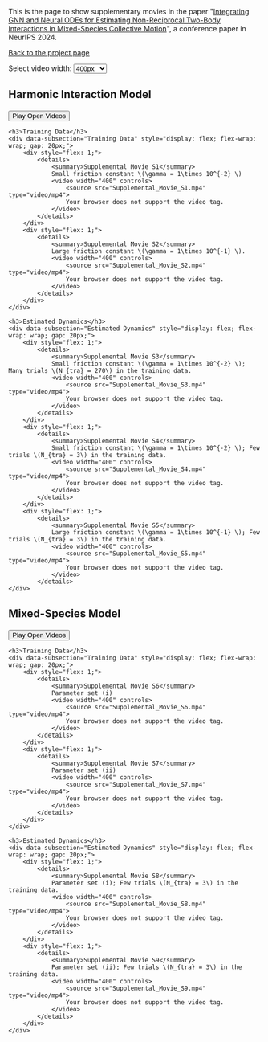 This is the page to show supplementary movies in the paper "[Integrating GNN and Neural ODEs for Estimating Non-Reciprocal Two-Body Interactions in Mixed-Species Collective Motion](https://openreview.net/forum?id=qwl3EiDi9r)", a conference paper in NeurIPS 2024.

[Back to the project page](https://github.com/MasahitoUWAMICHI/collectiveMotionNN)


<script>
function setVideoWidth(width) {
    const videos = document.querySelectorAll('video');
    videos.forEach(video => {
        video.width = width;
    });
}
</script>

<div>
    <label for="video-width">Select video width: </label>
    <select id="video-width" onchange="setVideoWidth(this.value)">
        <option value="200">200px</option>
        <option value="400" selected>400px</option>
        <option value="600">600px</option>
        <option value="800">800px</option>
        <option value="1000">1000px</option>
    </select>
</div>

<script type="text/javascript" async
src="https://cdnjs.cloudflare.com/ajax/libs/mathjax/2.7.7/MathJax.js?config=TeX-MML-AM_CHTML">
</script>


<script>
function playAllVideos(sectionId) {
    console.log('playAllVideos called with sectionId:', sectionId); // Debugging line

    // Select the target section by ID
    const section = document.getElementById(sectionId);
    if (!section) {
        console.error('Section not found:', sectionId);
        return;
    }
    
    // Select the Training Data and Estimated Dynamics subsections within the section
    const subsections = Array.from(section.querySelectorAll('[data-subsection]')).filter(subsection => 
        subsection.dataset.subsection === "Training Data" || subsection.dataset.subsection === "Estimated Dynamics"
    );
    
    // Iterate through each subsection
    subsections.forEach(subsection => {
        // Find all open <details> elements within the subsection
        const openDetails = subsection.querySelectorAll('details[open]');
        
        // Iterate through each open <details> element
        openDetails.forEach(details => {
            // Find all <video> elements within the open <details> element
            const videos = details.querySelectorAll('video');
            
            // Play each video
            videos.forEach(video => {
                video.play();
            });
        });
    });
}
</script>

<h2>Harmonic Interaction Model</h2>
<div id="harmonic-interaction-model" style="margin-top: 20px;">
    <button onclick="playAllVideos('harmonic-interaction-model')">Play Open Videos</button>
    
    <h3>Training Data</h3>
    <div data-subsection="Training Data" style="display: flex; flex-wrap: wrap; gap: 20px;">
        <div style="flex: 1;">
            <details>
                <summary>Supplemental Movie S1</summary>
                Small friction constant \(\gamma = 1\times 10^{-2} \)
                <video width="400" controls>
                    <source src="Supplemental_Movie_S1.mp4" type="video/mp4">
                    Your browser does not support the video tag.
                </video>
            </details>
        </div>
        <div style="flex: 1;">
            <details>
                <summary>Supplemental Movie S2</summary>
                Large friction constant \(\gamma = 1\times 10^{-1} \).
                <video width="400" controls>
                    <source src="Supplemental_Movie_S2.mp4" type="video/mp4">
                    Your browser does not support the video tag.
                </video>
            </details>
        </div>
    </div>
    
    <h3>Estimated Dynamics</h3>
    <div data-subsection="Estimated Dynamics" style="display: flex; flex-wrap: wrap; gap: 20px;">
        <div style="flex: 1;">
            <details>
                <summary>Supplemental Movie S3</summary>
                Small friction constant \(\gamma = 1\times 10^{-2} \); Many trials \(N_{tra} = 270\) in the training data.
                <video width="400" controls>
                    <source src="Supplemental_Movie_S3.mp4" type="video/mp4">
                    Your browser does not support the video tag.
                </video>
            </details>
        </div>
        <div style="flex: 1;">
            <details>
                <summary>Supplemental Movie S4</summary>
                Small friction constant \(\gamma = 1\times 10^{-2} \); Few trials \(N_{tra} = 3\) in the training data.
                <video width="400" controls>
                    <source src="Supplemental_Movie_S4.mp4" type="video/mp4">
                    Your browser does not support the video tag.
                </video>
            </details>
        </div>
        <div style="flex: 1;">
            <details>
                <summary>Supplemental Movie S5</summary>
                Large friction constant \(\gamma = 1\times 10^{-1} \); Few trials \(N_{tra} = 3\) in the training data.
                <video width="400" controls>
                    <source src="Supplemental_Movie_S5.mp4" type="video/mp4">
                    Your browser does not support the video tag.
                </video>
            </details>
    </div>
</div>


<h2>Mixed-Species Model</h2>
<div id="mixed-species-model" style="margin-top: 20px;">
    <button onclick="playAllVideos('mixed-species-model')">Play Open Videos</button>
    
    <h3>Training Data</h3>
    <div data-subsection="Training Data" style="display: flex; flex-wrap: wrap; gap: 20px;">
        <div style="flex: 1;">
            <details>
                <summary>Supplemental Movie S6</summary>
                Parameter set (i)
                <video width="400" controls>
                    <source src="Supplemental_Movie_S6.mp4" type="video/mp4">
                    Your browser does not support the video tag.
                </video>
            </details>
        </div>
        <div style="flex: 1;">
            <details>
                <summary>Supplemental Movie S7</summary>
                Parameter set (ii)
                <video width="400" controls>
                    <source src="Supplemental_Movie_S7.mp4" type="video/mp4">
                    Your browser does not support the video tag.
                </video>
            </details>
        </div>
    </div>
    
    <h3>Estimated Dynamics</h3>
    <div data-subsection="Estimated Dynamics" style="display: flex; flex-wrap: wrap; gap: 20px;">
        <div style="flex: 1;">
            <details>
                <summary>Supplemental Movie S8</summary>
                Parameter set (i); Few trials \(N_{tra} = 3\) in the training data.
                <video width="400" controls>
                    <source src="Supplemental_Movie_S8.mp4" type="video/mp4">
                    Your browser does not support the video tag.
                </video>
            </details>
        </div>
        <div style="flex: 1;">
            <details>
                <summary>Supplemental Movie S9</summary>
                Parameter set (ii); Few trials \(N_{tra} = 3\) in the training data.
                <video width="400" controls>
                    <source src="Supplemental_Movie_S9.mp4" type="video/mp4">
                    Your browser does not support the video tag.
                </video>
            </details>
        </div>
    </div>
</div>


